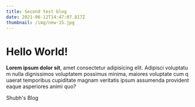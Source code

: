 ```yaml
---
title: Second test blog
date: 2021-06-12T14:47:07.817Z
thumbnail: /img/new-15.jpg
---
```

# **Hello World!**

**Lorem ipsum dolor sit**, amet consectetur adipisicing elit. Adipisci voluptatum nulla dignissimos voluptatem possimus minima, maiores voluptate cum quaerat temporibus cupiditate magnam veritatis ipsum assumenda provident eaque asperiores animi quo?

Shubh's Blog